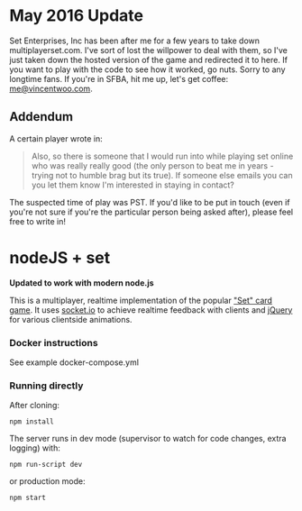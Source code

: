 May 2016 Update
===============

Set Enterprises, Inc has been after me for a few years to take down multiplayerset.com.
I've sort of lost the willpower to deal with them, so I've just taken down the hosted
version of the game and redirected it to here. If you want to play with the code to see
how it worked, go nuts. Sorry to any longtime fans. If you're in SFBA, hit me up, let's
get coffee: me@vincentwoo.com.

Addendum
--------

A certain player wrote in:

> Also, so there is someone that I would run into while playing set online who was really really good (the only person to beat me in years - trying not to humble brag but its true). If someone else emails you can you let them know I'm interested in staying in contact?

The suspected time of play was PST. If you'd like to be put in touch (even if you're not sure if you're the particular person being asked after), please feel free to write in!

nodeJS + set
============

**Updated to work with modern node.js**

This is a multiplayer, realtime implementation of the popular ["Set" card game][1].
It uses [socket.io][2] to achieve realtime feedback with clients and [jQuery][3] for
various clientside animations.

### Docker instructions

See example docker-compose.yml

### Running directly

After cloning:

    npm install

The server runs in dev mode (supervisor to watch for code changes, extra logging) with:

    npm run-script dev

or production mode:

    npm start

[1]: http://en.wikipedia.org/wiki/Set_(game)
[2]: http://socket.io/
[3]: https://github.com/jquery/jquery
